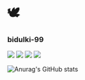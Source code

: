 # 🕊️
### bidulki-99

<img src="https://img.shields.io/badge/Python-3766AB?style=flat-square&logo=Python&logoColor=white"/></a>
<img src="https://img.shields.io/badge/C-A8B9CC?style=flat-square&logo=Python&logoColor=white"/></a>
<img src="https://img.shields.io/badge/C++-00599C?style=flat-square&logo=Python&logoColor=white"/></a>
<img src="https://img.shields.io/badge/R-276DC3?style=flat-square&logo=Python&logoColor=white"/></a>


![Anurag's GitHub stats](https://github-readme-stats.vercel.app/api?username=bidulki-99&show_icons=true&theme=radical)
